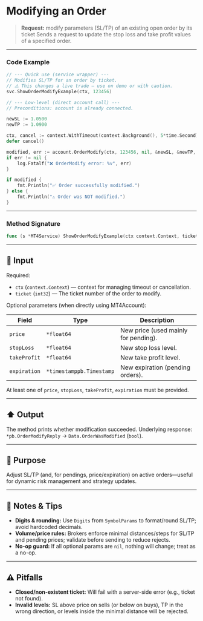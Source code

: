 # Modifying an Order

> **Request:** modify parameters (SL/TP) of an existing open order by its ticket
> Sends a request to update the stop loss and take profit values of a specified order.

---

### Code Example

```go
// --- Quick use (service wrapper) ---
// Modifies SL/TP for an order by ticket.
// ⚠️ This changes a live trade — use on demo or with caution.
svc.ShowOrderModifyExample(ctx, 123456)

// --- Low-level (direct account call) ---
// Preconditions: account is already connected.

newSL := 1.0500
newTP := 1.0900

ctx, cancel := context.WithTimeout(context.Background(), 5*time.Second)
defer cancel()

modified, err := account.OrderModify(ctx, 123456, nil, &newSL, &newTP, nil)
if err != nil {
    log.Fatalf("❌ OrderModify error: %v", err)
}

if modified {
    fmt.Println("✅ Order successfully modified.")
} else {
    fmt.Println("⚠️ Order was NOT modified.")
}
```

---

### Method Signature

```go
func (s *MT4Service) ShowOrderModifyExample(ctx context.Context, ticket int32)
```

---

## 🔽 Input

Required:

* `ctx` (`context.Context`) — context for managing timeout or cancellation.
* `ticket` (`int32`) — The ticket number of the order to modify.

Optional parameters (when directly using MT4Account):

| Field        | Type                     | Description                          |
| ------------ | ------------------------ | ------------------------------------ |
| `price`      | `*float64`               | New price (used mainly for pending). |
| `stopLoss`   | `*float64`               | New stop loss level.                 |
| `takeProfit` | `*float64`               | New take profit level.               |
| `expiration` | `*timestamppb.Timestamp` | New expiration (pending orders).     |

At least one of `price`, `stopLoss`, `takeProfit`, `expiration` must be provided.

---

## ⬆️ Output

The method prints whether modification succeeded.
Underlying response: `*pb.OrderModifyReply` → `Data.OrderWasModified` (`bool`).

---

## 🎯 Purpose

Adjust SL/TP (and, for pendings, price/expiration) on active orders—useful for dynamic risk management and strategy updates.

---

## 🧩 Notes & Tips

* **Digits & rounding:** Use `Digits` from `SymbolParams` to format/round SL/TP; avoid hardcoded decimals.
* **Volume/price rules:** Brokers enforce minimal distances/steps for SL/TP and pending prices; validate before sending to reduce rejects.
* **No-op guard:** If all optional params are `nil`, nothing will change; treat as a no-op.

---

## ⚠️ Pitfalls

* **Closed/non-existent ticket:** Will fail with a server-side error (e.g., ticket not found).
* **Invalid levels:** SL above price on sells (or below on buys), TP in the wrong direction, or levels inside the minimal distance will be rejected.
